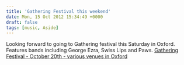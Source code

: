 ```yaml
---
title: 'Gathering Festival this weekend'
date: Mon, 15 Oct 2012 15:34:49 +0000
draft: false
tags: [music, Aside]
---
```


Looking forward to going to Gathering festival this Saturday in Oxford. Features bands including George Ezra, Swiss Lips and Paws. [Gathering Festival - October 20th - various venues in Oxford](http://gatheringfestival.tumblr.com/)